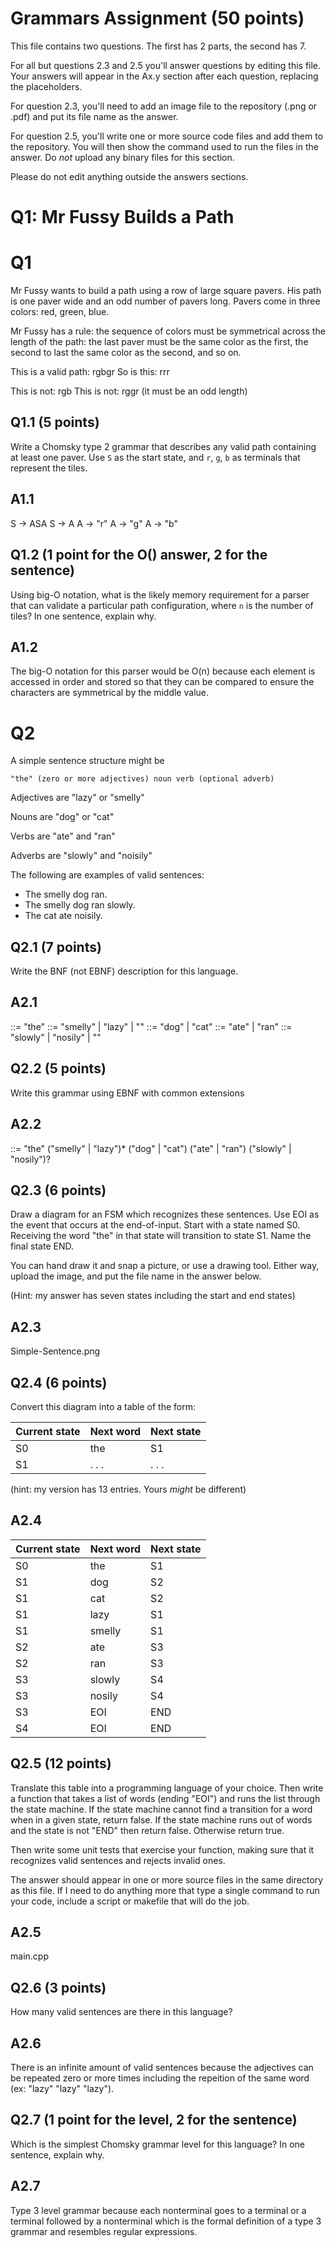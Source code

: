 # Grammars Assignment (50 points)

This file contains two questions. The first has 2 parts, the second has 7.

For all but questions 2.3 and 2.5 you'll answer questions by editing this file.
Your answers will appear in the Ax.y section after each question, replacing the
placeholders.

For question 2.3, you'll need to add an image file to the repository (.png or
.pdf) and put its file name as the answer.

For question 2.5, you'll write one or more source code files and add them to the
repository. You will then show the command used to run the files in the answer.
Do _not_ upload any binary files for this section.

Please do not edit anything outside the answers sections.


# Q1: Mr Fussy Builds a Path

# Q1

Mr Fussy wants to build a path using a row of large square pavers. His path is
one paver wide and an odd number of pavers long. Pavers come in three colors:
red, green, blue.

Mr Fussy has a rule: the sequence of colors must be symmetrical across the
length of the path: the last paver must be the same color as the first, the
second to last the same color as the second, and so on.

This is a valid path:  rgbgr
So is this: rrr

This is not: rgb
This is not: rggr    (it must be an odd length)

## Q1.1  (5 points)

Write a Chomsky type 2 grammar that describes any valid path containing at
least one paver. Use `S` as the start state, and `r`, `g`, `b` as terminals that
represent the tiles.

## A1.1

S -> ASA
S -> A
A -> "r"
A -> "g"
A -> "b"


## Q1.2  (1 point for the O() answer, 2 for the sentence)

Using big-O notation, what is the likely memory requirement for a parser that
can validate a particular path configuration, where `n` is the number of tiles?
In one sentence, explain why.

## A1.2

The big-O notation for this parser would be O(n) because each element is accessed in order and stored so that they can be compared to ensure the characters are symmetrical by the middle value.

# Q2

A simple sentence structure might be

    "the" (zero or more adjectives) noun verb (optional adverb)

Adjectives are "lazy" or "smelly"

Nouns are "dog" or "cat"

Verbs are "ate" and "ran"

Adverbs are "slowly" and "noisily"

The following are examples of valid sentences:

* The smelly dog ran.
* The smelly dog ran slowly.
* The cat ate noisily.

## Q2.1 (7 points)

Write the BNF (not EBNF) description for this language.

## A2.1

<Simple-Sentence> ::= "the" <Adjective> <Noun> <Verb> <Adverb>
<Adjective> ::= "smelly" <Adjective> | "lazy" <Adjective> | ""
<Noun> ::= "dog" | "cat"
<Verb> ::= "ate" | "ran"
<Adverb> ::= "slowly" | "nosily" | ""


## Q2.2 (5 points)

Write this grammar using EBNF with common extensions

## A2.2

<Simple-Sentence> ::= "the" ("smelly" | "lazy")* ("dog" | "cat") ("ate" | "ran") ("slowly" | "nosily")?




## Q2.3 (6 points)

  Draw a diagram for an FSM which recognizes these sentences. Use EOI as the
  event that occurs at the end-of-input. Start with a state named S0. Receiving
  the word "the" in that state will transition to state S1. Name the final state
  END.

  You can hand draw it and snap a picture, or use a drawing tool. Either way,
  upload the image, and put the file name in the answer below.

  (Hint: my answer has seven states including the start and end states)


## A2.3

Simple-Sentence.png


## Q2.4 (6 points)

Convert this diagram into a table of the form:

Current state | Next word | Next state
--------------|-----------|-----------
    S0        |    the    |     S1
    S1        |   . . .   |   . . .

(hint: my version has 13 entries. Yours _might_ be different)

## A2.4

Current state | Next word | Next state
--------------|-----------|-----------
    S0        |    the    |     S1
    S1        |    dog    |     S2
    S1        |    cat    |     S2
    S1        |    lazy   |     S1
    S1        |   smelly  |     S1
    S2        |    ate    |     S3
    S2        |    ran    |     S3
    S3        |   slowly  |     S4
    S3        |   nosily  |     S4
    S3        |    EOI    |     END
    S4        |    EOI    |     END


## Q2.5 (12 points)

Translate this table into a programming language of your choice. Then write a
function that takes a list of words (ending "EOI") and runs the list through the
state machine. If the state machine cannot find a transition for a word when in
a given state, return false. If the state machine runs out of words and the
state is not "END" then return false. Otherwise return true.

Then write some unit tests that exercise your function, making sure that it
recognizes valid sentences and rejects invalid ones.

The answer should appear in one or more source files in the same directory as
this file. If I need to do anything more that type a single command to run your
code, include a script or makefile that will do the job.

## A2.5

main.cpp


## Q2.6 (3 points)

How many valid sentences are there in this language?

## A2.6

There is an infinite amount of valid sentences because the adjectives can be repeated zero or more times including the repeition of the same word (ex: "lazy" "lazy" "lazy").


## Q2.7 (1 point for the level, 2 for the sentence)

Which is the simplest Chomsky grammar level for this language? In one sentence,
explain why.

## A2.7

Type 3 level grammar because each nonterminal goes to a terminal or a terminal followed by a nonterminal which is the formal definition of a type 3 grammar and resembles regular expressions. 
